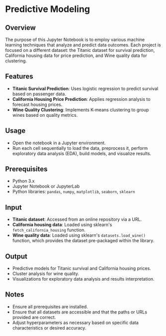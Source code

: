 # Predictive Modeling

## Overview
The purpose of this Jupyter Notebook is to employ various machine learning techniques that analyze and predict data outcomes. Each project is focused on a different dataset: the Titanic dataset for survival prediction, California housing data for price prediction, and Wine quality data for clustering.

## Features
- **Titanic Survival Prediction**: Uses logistic regression to predict survival based on passenger data.
- **California Housing Price Prediction**: Applies regression analysis to forecast housing prices.
- **Wine Quality Clustering**: Implements K-means clustering to group wines based on quality metrics.

## Usage
- Open the notebook in a Jupyter environment.
- Run each cell sequentially to load the data, preprocess it, perform exploratory data analysis (EDA), build models, and visualize results.

## Prerequisites
- Python 3.x
- Jupyter Notebook or JupyterLab
- Python libraries: `pandas`, `numpy`, `matplotlib`, `seaborn`, `sklearn`

## Input
- **Titanic dataset**: Accessed from an online repository via a URL.
- **California housing data**: Loaded using sklearn's `fetch_california_housing` function.
- **Wine quality data**: Loaded using sklearn's `datasets.load_wine()` function, which provides the dataset pre-packaged within the library.

## Output
- Predictive models for Titanic survival and California housing prices.
- Cluster analysis for wine quality.
- Visualizations for exploratory data analysis and results interpretation.

## Notes
- Ensure all prerequisites are installed.
- Ensure that all datasets are accessible and that the paths or URLs provided are correct.
- Adjust hyperparameters as necessary based on specific data characteristics or desired accuracy.
